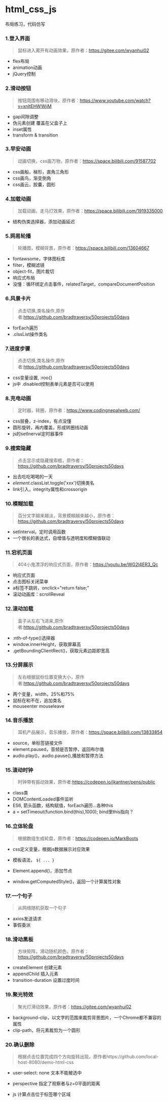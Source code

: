 # html_css_js
布局练习，代码仿写

### 1.登入界面

> 鼠标进入离开有动画效果，原作者：https://gitee.com/wyanhui02

* flex布局
* animation动画
* jQuery控制

### 2.滑动按钮

> 按钮周围有移动滑块，原作者：https://www.youtube.com/watch?v=xnltEHWWjiM

* gap间隙调整
* 伪元素创建 覆盖在父盒子上
* inset属性
* transform & transition

### 3.早安动画

> 动画切换，css画万物，原作者：https://space.bilibili.com/91587702

* css画船，梯形，直角三角形
* css画鸟，渐变倒角
* css画云，胶囊，圆形

### 4.加载动画

> 加载动画，走马灯效果，原作者：https://space.bilibili.com/1919335000

* 结构伪类选择器，添加动画延迟

### 5.网易轮播

> 轮播图，模糊背景，原作者：https://space.bilibili.com/13604667

* fontawsome，字体图标库
* filter，模糊滤镜
* object-fit，图片裁切
* 响应式布局
* 没懂：循环绑定点击事件，relatedTarget，compareDocumentPosition

### 6.风景卡片

> 点击切换,类名操作,原作者:https://github.com/bradtraversy/50projects50days

* forEach遍历
* .clssList操作类名

### 7.进度步骤

> 点击切换,类名操作,原作者:https://github.com/bradtraversy/50projects50days

* css变量设置, :roo{}
* js中 .disabled控制表单元素是否可以使用

### 8.充电动画

> 定时器，转圈，原作者：https://www.codingnepalweb.com/

* css层叠，z-index，有点没懂
* 圆形旋转，再内覆盖，形成转圈线动画
* js的setInerval定时器事件

### 9.搜索隐藏

> 点击显示或隐藏搜索框，原作者：https://github.com/bradtraversy/50projects50days

* 出去吃吃喝喝的一天
* *element*.classList.toggle('xxx')切换类名
* link引入，integrity属性和crossorigin

### 10.模糊加载

> 百分文字越来越淡，背景模糊越来越小，原作者：https://github.com/bradtraversy/50projects50days

* setInterval。定时调用函数
* 一个很长的表达式，自增值与透明度和模糊值联动

### 11.宕机页面

> 404小鬼漂浮的响应式页面，原作者：https://youtu.be/WG2l4ER3_Qc

* 响应式页面
* 点击图标关闭菜单
* a标签不跳转，onclick="return false;"
* 滚动动画库：scrollReveal

### 12.滚动加载

> 盒子从左右飞进来,原作者:https://github.com/bradtraversy/50projects50days

* :nth-of-type()选择器
* window.innerHeight，获取屏幕高
* .getBoundingClientRect()，获取元素边距即宽高

### 13.分屏展示

> 左右根据鼠标位置变换大小，原作者:https://github.com/bradtraversy/50projects50days

* 两个变量，width，25%和75%
* 鼠标在和不在，追加类名
* mouseenter   mouseleave

### 14.音乐播放

> 耳机产品展示，音乐播放，原作者：https://space.bilibili.com/13833854

* source，单标签链接文件
* element.paused，音频是否暂停，返回布尔值
* audio.play()，audio.pause(),播放和暂停方法

### 15.滚动时钟

> 时钟带有振动效果，原作者:https://codepen.io/jkantner/pens/public

* class类
* DOMContentLoaded事件监听
* ES6, 箭头函数，结构赋值，forEach遍历...各种this
* a = setTimeout(function.bind(this),1000);     bind里this指向？

### 16.立体轮盘

> 根据数组生成轮盘，原作者：https://codepen.io/MarkBoots

* css定义变量，根据js数据展示对应效果
* 模板语法， `${ ... } ` 

* Element.append()，添加节点
* window.getComputedStyle()，返回一个计算属性对象

### 17.一个句子

> 从网络随机获取一个句子

* axios发送请求
* 事假委派

### 18.滑动黑板

> 方块矩阵，滑动随机颜色，原作者：https://github.com/bradtraversy/50projects50days

* createElement 创建元素
* appendChild 插入元素
* transition-duration 设置过度时间

### 19.聚光特效

> 聚光灯滑动效果，原作者：https://gitee.com/wyanhui02

* background-clip，以文字的范围来裁剪背景图片，一个Chrome都不兼容的属性
* clip-path，将元素裁剪为一个圆形

### 20.确认删除

> 根据点击位置完成四个方向旋转出现，原作者https://github.com/local-host-8080/demo-html-css

* user-select: none 文本不能被选中
* perspective 指定了观察者与z=0平面的距离

* js 计算点击位于标签哪个区域
